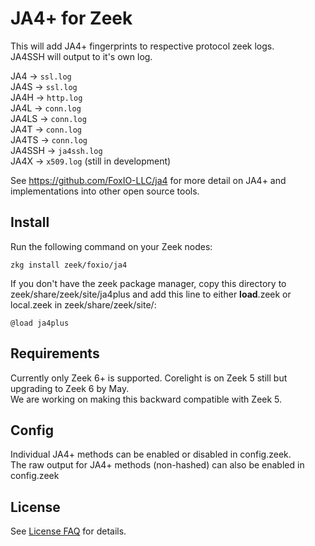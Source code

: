 # JA4+ for Zeek
This will add JA4+ fingerprints to respective protocol zeek logs.  
JA4SSH will output to it's own log.  

JA4 &rarr; ```ssl.log```  
JA4S &rarr; ```ssl.log```  
JA4H &rarr; ```http.log```  
JA4L &rarr; ```conn.log```  
JA4LS &rarr; ```conn.log```  
JA4T &rarr; ```conn.log```  
JA4TS &rarr; ```conn.log```  
JA4SSH &rarr; ```ja4ssh.log```  
JA4X &rarr; ```x509.log``` (still in development)  

See https://github.com/FoxIO-LLC/ja4 for more detail on JA4+ and implementations into other open source tools.

## Install
Run the following command on your Zeek nodes:
```
zkg install zeek/foxio/ja4
```

If you don't have the zeek package manager, copy this directory to zeek/share/zeek/site/ja4plus and add this line to either __load__.zeek or local.zeek in zeek/share/zeek/site/:
```
@load ja4plus
```

## Requirements
Currently only Zeek 6+ is supported. Corelight is on Zeek 5 still but upgrading to Zeek 6 by May.  
We are working on making this backward compatible with Zeek 5.

## Config
Individual JA4+ methods can be enabled or disabled in config.zeek.  
The raw output for JA4+ methods (non-hashed) can also be enabled in config.zeek

## License
See [License FAQ](https://github.com/FoxIO-LLC/ja4/blob/main/License%20FAQ.md) for details.
